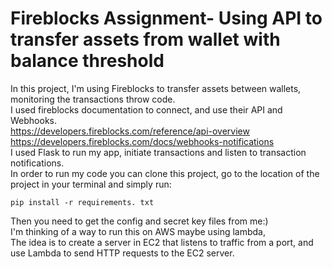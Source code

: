 # Fireblocks Assignment- Using API to transfer assets from wallet with balance threshold
In this project, I'm using Fireblocks to transfer assets between wallets, monitoring the transactions throw code.<br>
I used fireblocks documentation to connect, and use their API and Webhooks.<br>
https://developers.fireblocks.com/reference/api-overview<br>
https://developers.fireblocks.com/docs/webhooks-notifications<br>
I used Flask to run my app, initiate transactions and listen to transaction notifications.<br>
In order to run my code you can clone this project, go to the location of the project in your terminal and simply run:<br>
```
pip install -r requirements. txt
```
Then you need to get the config and secret key files from me:)<br>
I'm thinking of a way to run this on AWS maybe using lambda, <br>
The idea is to create a server in EC2 that listens to traffic from a port, and use Lambda to send HTTP requests to the EC2 server.<br>
